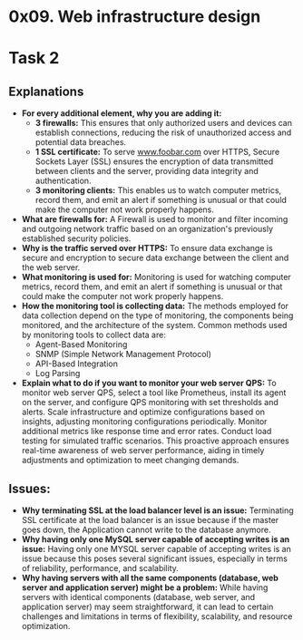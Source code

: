 0x09. Web infrastructure design
===============================

# Task 2

## Explanations
- **For every additional element, why you are adding it:**
    - **3 firewalls:**
    This ensures that only authorized users and devices can establish connections, reducing the risk of unauthorized access and potential data breaches.
    - **1 SSL certificate:**
    To serve www.foobar.com over HTTPS, Secure Sockets Layer (SSL) ensures the encryption of data transmitted between clients and the server, providing data integrity and authentication.
    - **3 monitoring clients:**
    This enables us to watch computer metrics, record them, and emit an alert if something is unusual or that could make the computer not work properly happens. 
- **What are firewalls for:**
A Firewall is used to monitor and filter incoming and outgoing network traffic based on an organization's previously established security policies.
- **Why is the traffic served over HTTPS:**
To ensure data exchange is secure and encryption to secure data exchange between the client and the web server.
- **What monitoring is used for:**
Monitoring is used for watching computer metrics, record them, and emit an alert if something is unusual or that could make the computer not work properly happens.
- **How the monitoring tool is collecting data:**
The methods employed for data collection depend on the type of monitoring, the components being monitored, and the architecture of the system. Common methods used by monitoring tools to collect data are:
    - Agent-Based Monitoring
    - SNMP (Simple Network Management Protocol)
    - API-Based Integration
    - Log Parsing
- **Explain what to do if you want to monitor your web server QPS:**
To monitor web server QPS, select a tool like Prometheus, install its agent on the server, and configure QPS monitoring with set thresholds and alerts. Scale infrastructure and optimize configurations based on insights, adjusting monitoring configurations periodically. Monitor additional metrics like response time and error rates. Conduct load testing for simulated traffic scenarios. This proactive approach ensures real-time awareness of web server performance, aiding in timely adjustments and optimization to meet changing demands.

## Issues:
- **Why terminating SSL at the load balancer level is an issue:**
Terminating SSL certificate at the load balancer is an issue because if the master goes down, the Application cannot write to the database anymore.
- **Why having only one MySQL server capable of accepting writes is an issue:**
Having only one MYSQL server capable of accepting writes is an issue because this poses several significant issues, especially in terms of reliability, performance, and scalability.
- **Why having servers with all the same components (database, web server and application server) might be a problem:**
While having servers with identical components (database, web server, and application server) may seem straightforward, it can lead to certain challenges and limitations in terms of flexibility, scalability, and resource optimization.
